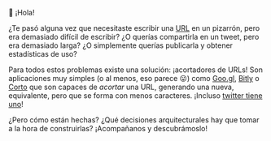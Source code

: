 :wave: ¡Hola! 

¿Te pasó alguna vez que necesitaste escribir una [URL](https://en.wikipedia.org/wiki/URL) en un pizarrón, pero era demasiado difícil de escribir? ¿O querías compartirla en un tweet, pero era demasiado larga? ¿O simplemente querías publicarla y obtener estadísticas de uso?    

Para todos estos problemas existe una solución: ¡acortadores de URLs! Son aplicaciones muy simples (o al menos, eso parece :stuck_out_tongue:) como [Goo.gl](https://goo.gl), [Bitly](https://bitly.com/) o [Corto](http://cor.to/) que son capaces de _acortar_ una URL, generando una nueva, equivalente, pero que se forma con menos caracteres. ¡Incluso [twitter tiene uno](https://support.twitter.com/articles/109623)! 


¿Pero cómo están hechas? ¿Qué decisiones arquitecturales hay que tomar a la hora de construirlas? ¡Acompañanos y descubrámoslo!


